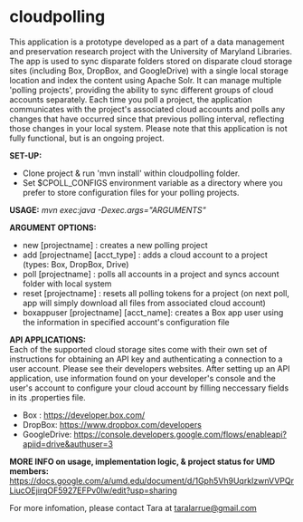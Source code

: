# cloudpolling
This application is a prototype developed as a part of a data management and preservation research project with the University of Maryland Libraries. The app is used to sync disparate folders stored on disparate cloud storage sites (including Box, DropBox, and GoogleDrive) with a single local storage location and index the content using Apache Solr. It can manage multiple 'polling projects', providing the ability to sync different groups of cloud accounts separately. Each time you poll a project, the application communicates with the project's associated cloud accounts and polls any changes that have occurred since that previous polling interval, reflecting those changes in your local system. Please note that this application is not fully functional, but is an ongoing project. 

**SET-UP:**
* Clone project & run 'mvn install' within cloudpolling folder.
* Set $CPOLL_CONFIGS environment variable as a directory where you prefer to store configuration files for your polling projects.

**USAGE:**
*mvn exec:java -Dexec.args="ARGUMENTS"*

**ARGUMENT OPTIONS:**
* new [projectname] : creates a new polling project  
* add [projectname] [acct_type] : adds a cloud account to a project (types: Box, DropBox, Drive)  
* poll [projectname] : polls all accounts in a project and syncs account folder with local system  
* reset [projectname] : resets all polling tokens for a project (on next poll, app will simply download all files from associated cloud account)
* boxappuser [projectname] [acct_name]: creates a Box app user using the information in specified account's configuration file


**API APPLICATIONS:**  
Each of the supported cloud storage sites come with their own set of instructions for obtaining an API key and authenticating a connection to a user account. Please see their developers websites. After setting up an API application, use information found on your developer's console and the user's account to configure your cloud account by filling neccessary fields in its .properties file. 
* Box : https://developer.box.com/
* DropBox: https://www.dropbox.com/developers
* GoogleDrive: https://console.developers.google.com/flows/enableapi?apiid=drive&authuser=3

**MORE INFO on usage, implementation logic, & project status for UMD members:**
https://docs.google.com/a/umd.edu/document/d/1Gph5Vh9UqrkIzwnVVPQrLiucOEjirqOF5927EFPv0lw/edit?usp=sharing





For more infomation, please contact Tara at taralarrue@gmail.com

